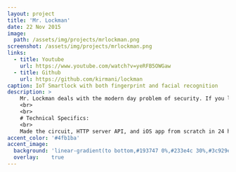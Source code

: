 ```yaml
---
layout: project
title: 'Mr. Lockman'
date: 22 Nov 2015
image:  
  path: /assets/img/projects/mrlockman.png
screenshot: /assets/img/projects/mrlockman.png
links:
  - title: Youtube
    url: https://www.youtube.com/watch?v=yeRFB5OWGaw
  - title: Github
    url: https://github.com/kirmani/lockman
caption: IoT Smartlock with both fingerprint and facial recognition
description: >
    Mr. Lockman deals with the modern day problem of security. If you lose your keys then you are unfortunately locked out of your house/home. With Mr.Lockman you could access your home using fingerprint identification on your smartphone.Mr. Lockman features doesn't end there. Mr. Lockman is a smartlock that has multiple layers of security. Including fingerprint and facial recognition to remotely operate a phyiscal lock. Mr. Lockman also has the ability to save and register faces that it recognizes to auto unlock the lock.
    <br>
    <br>
    # Technical Specifics:
    <br>
    Made the circuit, HTTP server API, and iOS app from scratch in 24 hours. Used Raspberry Pi, OpenCV, Flask, and iOS Swift SDK.
accent_color: '#4fb1ba'
accent_image:
  background: 'linear-gradient(to bottom,#193747 0%,#233e4c 30%,#3c929e 50%,#d5d5d4 70%,#cdccc8 100%)'
  overlay:    true
---
```

